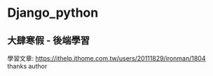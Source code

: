 # Django_python
<h2>大肆寒假 - 後端學習</h2>

學習文章: <a href="https://ithelp.ithome.com.tw/users/20111829/ironman/1804">  https://ithelp.ithome.com.tw/users/20111829/ironman/1804
<br>thanks author 
